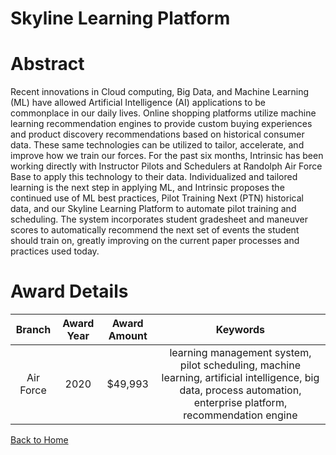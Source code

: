 
Skyline Learning Platform
=========================

# Abstract


Recent innovations in Cloud computing, Big Data, and Machine Learning (ML) have allowed Artificial Intelligence (AI) applications to be commonplace in our daily lives. Online shopping platforms utilize machine learning recommendation engines to provide custom buying experiences and product discovery recommendations based on historical consumer data. These same technologies can be utilized to tailor, accelerate, and improve how we train our forces. For the past six months, Intrinsic has been working directly with Instructor Pilots and Schedulers at Randolph Air Force Base to apply this technology to their data. Individualized and tailored learning is the next step in applying ML, and Intrinsic proposes the continued use of ML best practices, Pilot Training Next (PTN) historical data, and our Skyline Learning Platform to automate pilot training and scheduling. The system incorporates student gradesheet and maneuver scores to automatically recommend the next set of events the student should train on, greatly improving on the current paper processes and practices used today.  

# Award Details

|Branch|Award Year|Award Amount|Keywords|
| :---: | :---: | :---: | :---: |
|Air Force|2020|$49,993|learning management system, pilot scheduling, machine learning, artificial intelligence, big data, process automation, enterprise platform, recommendation engine|
  
  


[Back to Home](https://github.com/chrischow/dod_sbir_awards/DJ/#1750)